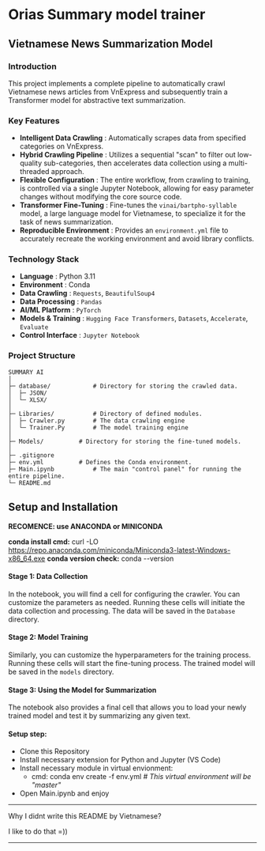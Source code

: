 # Orias Summary model trainer

## Vietnamese News Summarization Model

### Introduction

This project implements a complete pipeline to automatically crawl Vietnamese news articles from VnExpress and subsequently train a Transformer model for abstractive text summarization.

### Key Features

* **Intelligent Data Crawling** : Automatically scrapes data from specified categories on VnExpress.
* **Hybrid Crawling Pipeline** : Utilizes a sequential "scan" to filter out low-quality sub-categories, then accelerates data collection using a multi-threaded approach.
* **Flexible Configuration** : The entire workflow, from crawling to training, is controlled via a single Jupyter Notebook, allowing for easy parameter changes without modifying the core source code.
* **Transformer Fine-Tuning** : Fine-tunes the `vinai/bartpho-syllable` model, a large language model for Vietnamese, to specialize it for the task of news summarization.
* **Reproducible Environment** : Provides an `environment.yml` file to accurately recreate the working environment and avoid library conflicts.

### Technology Stack

* **Language** : Python 3.11
* **Environment** : Conda
* **Data Crawling** : `Requests`, `BeautifulSoup4`
* **Data Processing** : `Pandas`
* **AI/ML Platform** : `PyTorch`
* **Models & Training** : `Hugging Face Transformers`, `Datasets`, `Accelerate`, `Evaluate`
* **Control Interface** : `Jupyter Notebook`

### Project Structure

```
SUMMARY AI
│
├─ database/			# Directory for storing the crawled data.
│  ├─ JSON/
│  └─ XLSX/
│
├─ Libraries/			# Directory of defined modules.
│  ├─ Crawler.py		# The data crawling engine
│  └─ Trainer.Py		# The model training engine
│
├─ Models/			# Directory for storing the fine-tuned models.
│
├─ .gitignore
├─ env.yml			# Defines the Conda environment.
├─ Main.ipynb			# The main "control panel" for running the entire pipeline.
└─ README.md
```

## Setup and Installation

**RECOMENCE: use ANACONDA or MINICONDA**

**conda install cmd:**
	curl -LO https://repo.anaconda.com/miniconda/Miniconda3-latest-Windows-x86_64.exe
**conda version check:**
	conda --version

#### Stage 1: Data Collection

In the notebook, you will find a cell for configuring the crawler. You can customize the parameters as needed. Running these cells will initiate the data collection and processing. The data will be saved in the `Database` directory.

#### Stage 2: Model Training

Similarly, you can customize the hyperparameters for the training process. Running these cells will start the fine-tuning process. The trained model will be saved in the `models` directory.

#### Stage 3: Using the Model for Summarization

The notebook also provides a final cell that allows you to load your newly trained model and test it by summarizing any given text.

#### Setup step:

- Clone this Repository
- Install necessary extension for Python and Jupyter (VS Code)
- Install necessary module in virtual envionment:
  - cmd: conda env create -f env.yml	*# This virtual environment will be "master"*
- Open Main.ipynb and enjoy

------------------------

Why I didnt write this README by Vietnamese? 

I like to do that =))

------------------------
